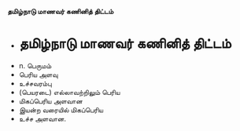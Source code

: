 **தமிழ்நாடு மாணவர் கணினித் திட்டம்**
- # தமிழ்நாடு மாணவர் கணினித் திட்டம்
- n. பெருமம்
- பெரிய அளவு
- உச்சவரம்பு
- (பெயரடை) எல்லாவற்றிலும் பெரிய
- மிகப்பெரிய அளவான
- இயன்ற வரையில் மிகப்பெரிய
- உச்ச அளவான.

